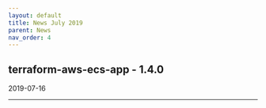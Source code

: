 ```yaml
---
layout: default
title: News July 2019
parent: News
nav_order: 4
---
```




## terraform-aws-ecs-app - 1.4.0


2019-07-16

---

